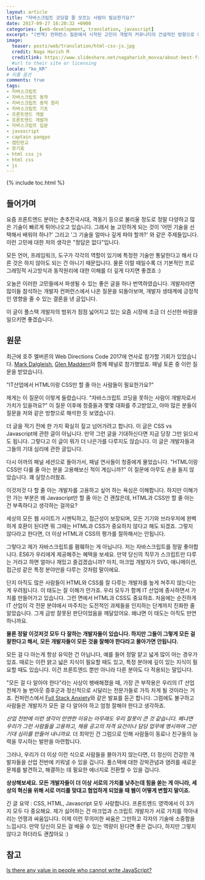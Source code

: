 ```yaml
---
layout: article
title: "자바스크립트 코딩할 줄 모르는 사람이 필요한가요?"
date: 2017-09-27 16:20:32 +0900
categories: [web-development, translation, javascript]
excerpt: "(번역) 컨퍼런스 질문에서 시작된 고민이 개발자 커뮤니티의 건설적인 방향으로 이어지기까지"
image:
  teaser: posts/web/translation/html-css-js.jpg
  credit: Naga Harish M
  creditlink: https://www.slideshare.net/nagaharish_movva/about-best-friends-html-css-and-js
  #url to their site or licensing
locale: "ko_KR"
# 리플 옵션
comments: true
tags:
- 자바스크립트
- 자바스크립트 동작
- 자바스크립트 동작 원리
- 자바스크립트 기초
- 프론트엔드 개발
- 프론트엔드 개발자
- 자바스크립트 입문
- javascript
- captain pangyo
- 캡틴판교
- 장기효
- html css js
- html css
- js
---
```

{% include toc.html %}

## 들어가며
요즘 프론트엔드 분야는 춘추전국시대, 격동기 등으로 불리울 정도로 정말 다양하고 많은 기술이
빠르게 튀어나오고 있습니다. 그래서 늘 고민하게 되는 것이 '어떤 기술을 선택해서 배워야 하나?'
그리고 '그 기술을 얼마나 깊게 파야 할까?' 와 같은 주제들입니다. 이런 고민에 대한 저의 생각은
"정답은 없다"입니다.

모든 언어, 프레임워크, 도구가 각각의 역할이 있기에 특정한 기술만 통달한다고 해서
다른 것은 하지 않아도 되는 건 아니기 때문입니다. 물론 이럴 때일수록 더 기본적인 프로그래밍적 사고방식과
동작원리에 대한 이해를 더 깊게 다지면 좋겠죠 :)

오늘은 이러한 고민들에서 파생될 수 있는 좋은 글을 하나 번역하였습니다.
개발자라면 많이들 참석하는 개발자 컨퍼런스에서 나온 질문을 되돌아보며,
개발자 생태계에 긍정적인 영향을 줄 수 있는 결론을 낸 글입니다.

이 글이 풀스택 개발자의 범위가 점점 넓어지고 있는 요즘 시장에 조금 더 신선한 바람을 일으키면 좋겠습니다.

## 원문
최근에 호주 멜버른의 Web Directions Code 2017에 연사로 참가할 기회가 있었습니다.
[Mark Dalgleish](https://twitter.com/markdalgleish), [Glen Maddern](https://twitter.com/glenmaddern)와 함께 패널로 참가했었죠. 패널 토론 중 이런 질문을 받았습니다.

"IT산업에서 HTML이랑 CSS만 할 줄 아는 사람들이 필요한가요?"

제게는 이 질문이 이렇게 들렸습니다. "자바스크립트 코딩을 못하는 사람이 개발자로서 가치가 있을까요?"
이 질문 이후에 청중들과 몇몇 대화를 주고받았고, 아마 많은 분들이 질문을 저와 같은 방향으로 해석한 듯 보였습니다.

더 글을 적기 전에 한 가지 확실히 짚고 넘어가려고 합니다. 이 글은 CSS vs Javascript에 관한 글이 아닙니다.
만약 그런 글을 기대하신다면 지금 당장 그만 읽으셔도 됩니다. 그렇다고 이 글이 뭐가 더 나은가를 다루지도 않습니다.
이 글은 개발자들과 그들의 기대 심리에 관한 글입니다.

다시 아까의 패널 세션으로 돌아가서, 패널 연사들이 청중에게 물었습니다. "HTML이랑 CSS만 다룰 줄 아는 분을 고용해보신 적이 계십니까?"
이 질문에 아무도 손을 들지 않았습니다. 꽤 실망스러웠죠.

이것저것 다 할 줄 아는 개발자를 고용하고 싶어 하는 욕심은 이해합니다.
하지만 이해가 안 가는 부분은 왜 Javascript만 할 줄 아는 건 괜찮은데,
HTML과 CSS만 할 줄 아는 건 부족하다고 생각하는 걸까요?

세상의 모든 웹 사이트가 시멘틱하고, 접근성이 보장되며, 모든 기기와 브라우저에 완벽하게 호환이 된다면
뭐 그때는 HTML과 CSS가 중요하지 않다고 해도 되겠죠. 그렇지 않다라고 한다면, 더 이상 HTML과 CSS의 평가를 절하해서는 안됩니다.

그렇다고 제가 자바스크립트를 폄훼하는 게 아닙니다.
저는 자바스크립트를 정말 좋아합니다. ES6가 우리에게 제공해주는 혜택을 보세요.
만약 당신의 직무가 스크립트만 다루는 거라고 하면 얼마나 재밌고 즐겁겠습니까?
마치, 마크업 개발자가 SVG, 애니메이션, 접근성 같은 특정 분야만을 다루는 것처럼 말이에요.

단지 아직도 많은 사람들이 HTML와 CSS를 잘 다루는 개발자를 높게 쳐주지 않는다는 게 우려됩니다.
이 태도는 잘 이해가 안가죠. 우리 모두가 함께 IT 산업에 종사하면서 가치를 만들어가고 있습니다.
그런 면에서 HTML과 CSS도 중요하죠. 처음에는 순진하게 IT 산업이 각 전문 분야에서 마주치는
도전적인 과제들을 인지하는 단계까지 진화한 줄 알았습니다. 그게 금방 잘못된 판단이었음을 깨달았어요.
왜냐면 이 태도는 아직도 만연하니까요.

**물론 정말 이것저것 모두 다 잘하는 개발자들이 있습니다. 하지만 그들이 그렇게 모든 걸 잘한다고 해서, 모든 개발자들이 모든 것을 잘해야 한다라고 몰아가면 안됩니다.**

모든 걸 다 아는게 항상 유익한 건 아닙니다, 예를 들어 정말 얕고 넓게 많이 아는 경우가 있죠.
때로는 이런 얅고 넓은 지식이 필요할 때도 있고, 특정 분야에 깊이 있는 지식이 필요할 때도 있습니다.
이건 프론트엔드 뿐만 아니라 다른 분야도 다 적용되는 말입니다.

"모든 걸 다 알아야 한다"라는 사상이 팽배해졌을 때, 가장 큰 부작용은 우리의 IT 산업 전체가
늘 번아웃 증후군과 정신적으로 시달리는 전문가들로 가득 차게 될 것이라는 거죠.
컨퍼런스에서 [Full Stack Anxiety](http://mixinconf.com/videos/full-stack-anxiety/)와 같은 발표를 듣곤 합니다.
그럼에도 불구하고 사람들은 개발자가 모든 걸 다 알아야 하고 엄청 잘해야 한다고 생각하죠.

*산업 전반에 이런 생각이 만연한 이유는 아무래도 우리 잘못이 큰 것 같습니다. 왜냐면 우리가 그런 사람들을 고용하고, 채용 공고의 자격 요건이나 담당 업무에 명시하여 그런 기대 심리를 만들어 내니까요.*
더 최악인 건 그럼으로 인해 사람들이 동료나 친구들의 능력을 무시하는 발판을 마련합니다.

그러나, 우리가 더 이상 이런 식으로 사람들을 몰아가지 않는다면,
더 정신이 건강한 개발자들을 산업 전반에 키워낼 수 있을 겁니다.
풀스택에 대한 강박관념과 염려를 새로운 문제를 발견하고, 해결하는 데 필요한
에너지로 전환할 수 있을 겁니다.

**상상해보세요. 모든 개발자들이 더 이상 서로의 가치를 낮추는데 힘을 쏟는 게 아니라, 세상의 혁신을 위해 서로 머리를 맞대고 협업하게 되었을 때 웹이 어떻게 변할지 말이죠.**

긴 글 요약 : CSS, HTML, Javascript 모두 사랑합니다. 프론트엔드 영역에서 이 3가지 모두 다 중요해요.
제가 싫어하는 건 마크업과 스크립트 개발자가 서로 가치를 깍아내리는 언쟁과 싸움입니다.
이제 이런 무의미한 싸움은 그만하고 각자의 기술에 소중함을 느낍시다.
만약 당신이 모든 걸 배울 수 있는 역량이 된다면 좋은 겁니다, 하지만 그렇지 않다고 하더라도 괜찮아요 :)

## 참고
[Is there any value in people who cannot write JavaScript?](https://medium.com/@mandy.michael/is-there-any-value-in-people-who-cannot-write-javascript-d0a66b16de06)
